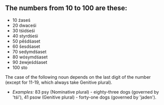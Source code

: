 ## The numbers from 10 to 100 are these:
* 10 źaseś
* 20 dwaceśi
* 30 tśidśeśi
* 40 styrdśeśi
* 50 pěśdśaset
* 60 šesdśaset
* 70 sedymdśaset
* 80 wósymdśaset
* 90 źewjeśdśaset
* 100 sto

The case of the following noun depends on the last digit of the number (except for 11-19, which always take Genitive plural).

* *Examples:* 83 psy (Nominative plural) - eighty-three dogs (governed by 'tśi'), 41 psow (Genitive plural) - forty-one dogs (governed by 'jaden').